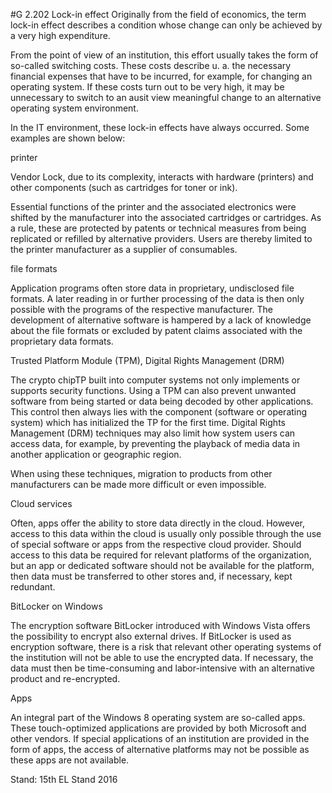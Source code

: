#G 2.202 Lock-in effect
Originally from the field of economics, the term lock-in effect describes a condition whose change can only be achieved by a very high expenditure.

From the point of view of an institution, this effort usually takes the form of so-called switching costs. These costs describe u. a. the necessary financial expenses that have to be incurred, for example, for changing an operating system. If these costs turn out to be very high, it may be unnecessary to switch to an ausit view meaningful change to an alternative operating system environment.

In the IT environment, these lock-in effects have always occurred. Some examples are shown below:

printer

Vendor Lock, due to its complexity, interacts with hardware (printers) and other components (such as cartridges for toner or ink).

Essential functions of the printer and the associated electronics were shifted by the manufacturer into the associated cartridges or cartridges. As a rule, these are protected by patents or technical measures from being replicated or refilled by alternative providers. Users are thereby limited to the printer manufacturer as a supplier of consumables.

file formats

Application programs often store data in proprietary, undisclosed file formats. A later reading in or further processing of the data is then only possible with the programs of the respective manufacturer. The development of alternative software is hampered by a lack of knowledge about the file formats or excluded by patent claims associated with the proprietary data formats.

Trusted Platform Module (TPM), Digital Rights Management (DRM)

The crypto chipTP built into computer systems not only implements or supports security functions. Using a TPM can also prevent unwanted software from being started or data being decoded by other applications. This control then always lies with the component (software or operating system) which has initialized the TP for the first time. Digital Rights Management (DRM) techniques may also limit how system users can access data, for example, by preventing the playback of media data in another application or geographic region.

When using these techniques, migration to products from other manufacturers can be made more difficult or even impossible.

Cloud services

Often, apps offer the ability to store data directly in the cloud. However, access to this data within the cloud is usually only possible through the use of special software or apps from the respective cloud provider. Should access to this data be required for relevant platforms of the organization, but an app or dedicated software should not be available for the platform, then data must be transferred to other stores and, if necessary, kept redundant.

BitLocker on Windows

The encryption software BitLocker introduced with Windows Vista offers the possibility to encrypt also external drives. If BitLocker is used as encryption software, there is a risk that relevant other operating systems of the institution will not be able to use the encrypted data. If necessary, the data must then be time-consuming and labor-intensive with an alternative product and re-encrypted.

Apps

An integral part of the Windows 8 operating system are so-called apps. These touch-optimized applications are provided by both Microsoft and other vendors. If special applications of an institution are provided in the form of apps, the access of alternative platforms may not be possible as these apps are not available.

Stand: 15th EL Stand 2016



